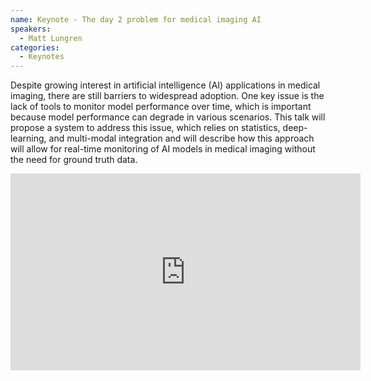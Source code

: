 ```yaml
---
name: Keynote - The day 2 problem for medical imaging AI
speakers:
  - Matt Lungren
categories:
  - Keynotes
---
```


Despite growing interest in artificial intelligence (AI) applications in medical imaging, there are still barriers to widespread adoption. One key issue is the lack of tools to monitor model performance over time, which is important because model performance can degrade in various scenarios. This talk will propose a system to address this issue, which relies on statistics, deep-learning, and multi-modal integration and will describe how this approach will allow for real-time monitoring of AI models in medical imaging without the need for ground truth data.

<iframe width="560" height="315" src="https://www.youtube.com/embed/dkmgKe5kLPg?si=5AvPdHA9Dhl-kh6C" title="YouTube video player" frameborder="0" allow="accelerometer; autoplay; clipboard-write; encrypted-media; gyroscope; picture-in-picture; web-share" allowfullscreen></iframe>